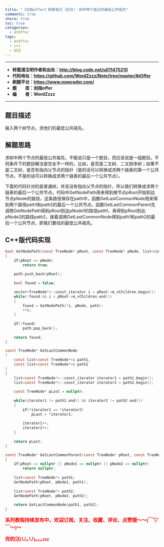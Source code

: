 ```yaml
---
title: "《剑指offer》刷题笔记（综合）：树中两个结点的最低公共祖先"
comments: true
share: true
toc: true
categories:
  - AtOffer
tags:
  - AtOffer
  - c++
  - 综合
---
```


----------

- **转载请注明作者和出处：http://blog.csdn.net/u011475210**
- **代码地址：https://github.com/WordZzzz/Note/tree/master/AtOffer**
- **刷题平台：https://www.nowcoder.com/**
- **题&emsp;&emsp;库：剑指offer**
- **编&emsp;&emsp;者：WordZzzz**

----------

## 题目描述

输入两个树节点，求他们的最低公共祖先。

## 解题思路

求树中两个节点的最低公共祖先，不能说只是一个题目，而应该说是一组题目。不同条件下的题目解法是完全不一样的，比如，是否是二叉树、二叉排序树；如果不是二叉树，是否有指向父节点的指针（是的话可以转换成求两个链表的第一个公共节点，不是的话可以转换成求两个链表的最后一个公共节点）。

下面的代码针对的是普通树，并且没有指向父节点的指针，所以我们转换成求两个链表的最后一个公共节点。代码中GetNodePath用来得到根节点pRoot开始到达节点pNode的路径，这条路径保存在path中，函数GetLastCommonNode用来得到两个路径path1和path2的最后一个公共节点。函数GetLastCommonParent先调用GetNodePath得到pRoot到达pNode1的路径path1，再得到pRoot到达pNode2的路径path2，接着调用GetLastCommonNode得到path1和path2的最后一个公共节点，即我们要找的最低公共祖先。

## C++版代码实现

```c
bool GetNodePath(const TreeNode* pRoot, const TreeNode* pNode, list<const TreeNode*>& path)
{
    if(pRoot == pNode)
        return true;
 
    path.push_back(pRoot);
 
    bool found = false;

    vector<TreeNode*>::const_iterator i = pRoot->m_vChildren.begin();
    while(!found && i < pRoot->m_vChildren.end())
    {
        found = GetNodePath(*i, pNode, path);
        ++i;
    }
 
    if(!found)
        path.pop_back();
 
    return found;
}

const TreeNode* GetLastCommonNode
(
    const list<const TreeNode*>& path1, 
    const list<const TreeNode*>& path2
)
{
    list<const TreeNode*>::const_iterator iterator1 = path1.begin();
    list<const TreeNode*>::const_iterator iterator2 = path2.begin();
    
    const TreeNode* pLast = nullptr;
 
    while(iterator1 != path1.end() && iterator2 != path2.end())
    {
        if(*iterator1 == *iterator2)
            pLast = *iterator1;
 
        iterator1++;
        iterator2++;
    }
 
    return pLast;
}

const TreeNode* GetLastCommonParent(const TreeNode* pRoot, const TreeNode* pNode1, const TreeNode* pNode2)
{
    if(pRoot == nullptr || pNode1 == nullptr || pNode2 == nullptr)
        return nullptr;
 
    list<const TreeNode*> path1;
    GetNodePath(pRoot, pNode1, path1);
 
    list<const TreeNode*> path2;
    GetNodePath(pRoot, pNode2, path2);
 
    return GetLastCommonNode(path1, path2);
}
```

**<font color="red" size=3 face="仿宋">系列教程持续发布中，欢迎订阅、关注、收藏、评论、点赞哦～～(￣▽￣～)～</font>**

**<font color="red" size=3 face="仿宋">完的汪(∪｡∪)｡｡｡zzz</font>**